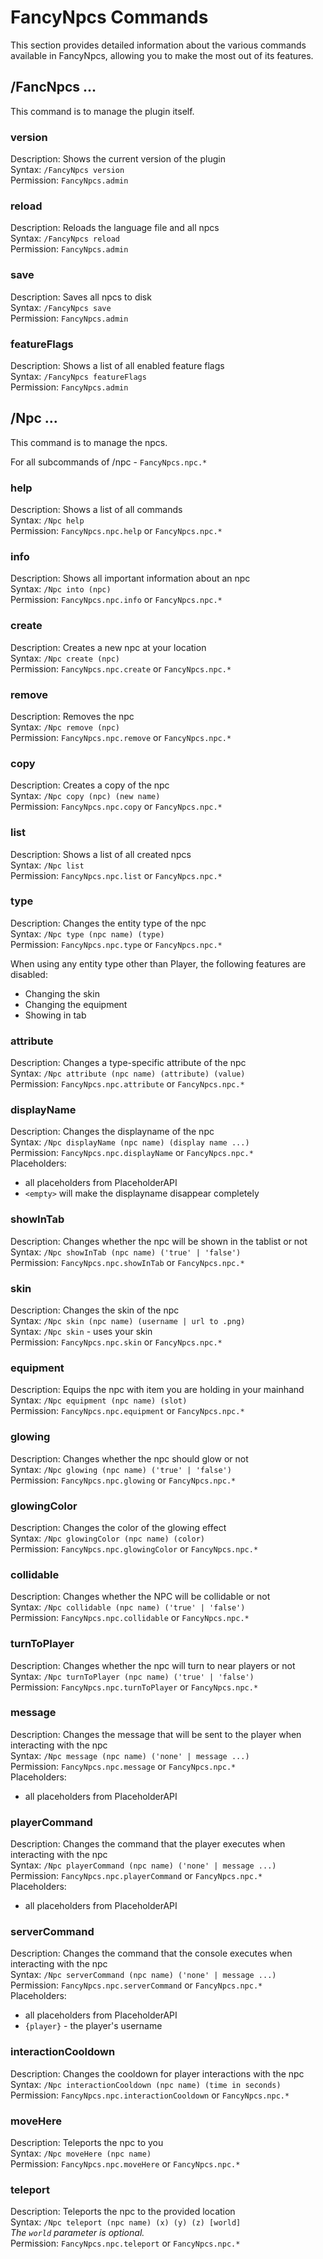 # FancyNpcs Commands

This section provides detailed information about the various commands available in FancyNpcs, allowing you to make the
most out of its features.

## /FancNpcs ...

This command is to manage the plugin itself.

### version

Description: Shows the current version of the plugin<br>
Syntax: ``/FancyNpcs version``<br>
Permission: ``FancyNpcs.admin``

### reload

Description: Reloads the language file and all npcs<br>
Syntax: ``/FancyNpcs reload``<br>
Permission: ``FancyNpcs.admin``

### save

Description: Saves all npcs to disk<br>
Syntax: ``/FancyNpcs save``<br>
Permission: ``FancyNpcs.admin``

### featureFlags

Description: Shows a list of all enabled feature flags<br>
Syntax: ``/FancyNpcs featureFlags``<br>
Permission: ``FancyNpcs.admin``

## /Npc ...

This command is to manage the npcs.

For all subcommands of /npc - ``FancyNpcs.npc.*``<br>

### help

Description: Shows a list of all commands<br>
Syntax: ``/Npc help``<br>
Permission: ``FancyNpcs.npc.help`` or ``FancyNpcs.npc.*``

### info

Description: Shows all important information about an npc<br>
Syntax: ``/Npc into (npc)``<br>
Permission: ``FancyNpcs.npc.info`` or ``FancyNpcs.npc.*``

### create

Description: Creates a new npc at your location<br>
Syntax: ``/Npc create (npc)``<br>
Permission: ``FancyNpcs.npc.create`` or ``FancyNpcs.npc.*``

### remove

Description: Removes the npc<br>
Syntax: ``/Npc remove (npc)``<br>
Permission: ``FancyNpcs.npc.remove`` or ``FancyNpcs.npc.*``

### copy

Description: Creates a copy of the npc<br>
Syntax: ``/Npc copy (npc) (new name)``<br>
Permission: ``FancyNpcs.npc.copy`` or ``FancyNpcs.npc.*``

### list

Description: Shows a list of all created npcs<br>
Syntax: ``/Npc list``<br>
Permission: ``FancyNpcs.npc.list`` or ``FancyNpcs.npc.*``

### type

Description: Changes the entity type of the npc<br>
Syntax: ``/Npc type (npc name) (type)``<br>
Permission: ``FancyNpcs.npc.type`` or ``FancyNpcs.npc.*``

When using any entity type other than Player, the following features are disabled:

- Changing the skin
- Changing the equipment
- Showing in tab

### attribute

Description: Changes a type-specific attribute of the npc<br>
Syntax: ``/Npc attribute (npc name) (attribute) (value)``<br>
Permission: ``FancyNpcs.npc.attribute`` or ``FancyNpcs.npc.*``

### displayName

Description: Changes the displayname of the npc<br>
Syntax: ``/Npc displayName (npc name) (display name ...)``<br>
Permission: ``FancyNpcs.npc.displayName`` or ``FancyNpcs.npc.*``<br>
Placeholders:

- all placeholders from PlaceholderAPI
- ``<empty>`` will make the displayname disappear completely

### showInTab

Description: Changes whether the npc will be shown in the tablist or not<br>
Syntax: ``/Npc showInTab (npc name) ('true' | 'false')``<br>
Permission: ``FancyNpcs.npc.showInTab`` or ``FancyNpcs.npc.*``

### skin

Description: Changes the skin of the npc<br>
Syntax: ``/Npc skin (npc name) (username | url to .png)``<br>
Syntax: ``/Npc skin`` - uses your skin<br>
Permission: ``FancyNpcs.npc.skin`` or ``FancyNpcs.npc.*``

### equipment

Description: Equips the npc with item you are holding in your mainhand<br>
Syntax: ``/Npc equipment (npc name) (slot)``<br>
Permission: ``FancyNpcs.npc.equipment`` or ``FancyNpcs.npc.*``

### glowing

Description: Changes whether the npc should glow or not<br>
Syntax: ``/Npc glowing (npc name) ('true' | 'false')``<br>
Permission: ``FancyNpcs.npc.glowing`` or ``FancyNpcs.npc.*``

### glowingColor

Description: Changes the color of the glowing effect<br>
Syntax: ``/Npc glowingColor (npc name) (color)``<br>
Permission: ``FancyNpcs.npc.glowingColor`` or ``FancyNpcs.npc.*``

### collidable

Description: Changes whether the NPC will be collidable or not<br>
Syntax: ``/Npc collidable (npc name) ('true' | 'false')``<br>
Permission: ``FancyNpcs.npc.collidable`` or ``FancyNpcs.npc.*``

### turnToPlayer

Description: Changes whether the npc will turn to near players or not<br>
Syntax: ``/Npc turnToPlayer (npc name) ('true' | 'false')``<br>
Permission: ``FancyNpcs.npc.turnToPlayer`` or ``FancyNpcs.npc.*``

### message

Description: Changes the message that will be sent to the player when interacting with the npc<br>
Syntax: ``/Npc message (npc name) ('none' | message ...)``<br>
Permission: ``FancyNpcs.npc.message`` or ``FancyNpcs.npc.*``<br>
Placeholders:

- all placeholders from PlaceholderAPI

### playerCommand

Description: Changes the command that the player executes when interacting with the npc<br>
Syntax: ``/Npc playerCommand (npc name) ('none' | message ...)``<br>
Permission: ``FancyNpcs.npc.playerCommand`` or ``FancyNpcs.npc.*``<br>
Placeholders:

- all placeholders from PlaceholderAPI

### serverCommand

Description: Changes the command that the console executes when interacting with the npc<br>
Syntax: ``/Npc serverCommand (npc name) ('none' | message ...)``<br>
Permission: ``FancyNpcs.npc.serverCommand`` or ``FancyNpcs.npc.*``<br>
Placeholders:

- all placeholders from PlaceholderAPI
- ``{player}`` - the player's username

### interactionCooldown

Description: Changes the cooldown for player interactions with the npc<br>
Syntax: ``/Npc interactionCooldown (npc name) (time in seconds)``<br>
Permission: ``FancyNpcs.npc.interactionCooldown`` or ``FancyNpcs.npc.*``<br>

### moveHere

Description: Teleports the npc to you<br>
Syntax: ``/Npc moveHere (npc name)``<br>
Permission: ``FancyNpcs.npc.moveHere`` or ``FancyNpcs.npc.*``

### teleport

Description: Teleports the npc to the provided location<br>
Syntax: ``/Npc teleport (npc name) (x) (y) (z) [world]``<br>
_The ``world`` parameter is optional._<br>
Permission: ``FancyNpcs.npc.teleport`` or ``FancyNpcs.npc.*``
